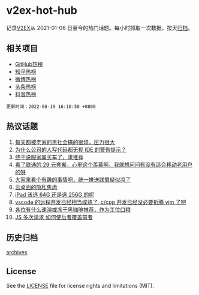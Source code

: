 # v2ex-hot-hub

 记录[V2EX](https://www.v2ex.com/)从 2021-01-06 日至今的热门话题。每小时抓取一次数据，按天[归档](archives)。
 
 ## 相关项目

- [GitHub热榜](https://github.com/lonnyzhang423/github-hot-hub)
- [知乎热榜](https://github.com/lonnyzhang423/zhihu-hot-hub)
- [微博热榜](https://github.com/lonnyzhang423/weibo-hot-hub)
- [头条热榜](https://github.com/lonnyzhang423/toutiao-hot-hub)
- [抖音热榜](https://github.com/lonnyzhang423/douyin-hot-hub)


 `更新时间：2022-08-19 16:10:50 +0800`

## 热议话题

1. [每天都被老家的黑社会搞的很烦，压力很大](https://www.v2ex.com/t/873898)
1. [为什么公司的人写代码都无视 IDE 的警告提示？](https://www.v2ex.com/t/873803)
1. [终于说服家属买车了，求推荐](https://www.v2ex.com/t/873791)
1. [看了联通的 29 元套餐，心里这个羡慕啊，我就想问问有没有适合移动老用户的呀](https://www.v2ex.com/t/873891)
1. [大家来看个有趣的事情吧，统一推送联盟疑似凉了](https://www.v2ex.com/t/873940)
1. [云桌面的隐私焦虑](https://www.v2ex.com/t/873861)
1. [iPad 该选 64G 还是选 256G 的呢](https://www.v2ex.com/t/873885)
1. [vscode 的远程开发已经相当成熟了, c/cpp 开发已经没必要折腾 vim 了吧](https://www.v2ex.com/t/873893)
1. [各位有什么速溶或冻干黑咖啡推荐，作为工位口粮](https://www.v2ex.com/t/873897)
1. [JS 多次请求 如何使后者覆盖前者](https://www.v2ex.com/t/873784)

## 历史归档

[archives](archives)

## License

See the [LICENSE](LICENSE) file for license rights and limitations (MIT).
